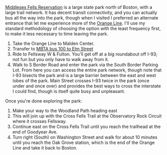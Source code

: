 [Middlesex Fells Reservation](https://www.mass.gov/locations/middlesex-fells-reservation) is a large state park north of Boston, with a large trail network. It has decent transit connectivity, and you can actually bus all the way into the park, though when I visited I preferred an alternate entrance that let me experience more of the [Orange
Line](https://www.mbta.com/schedules/Orange/line?schedule_direction%5Bdirection_id%5D=1&schedule_direction%5Bvariant%5D=Orange-3-1). I'll use my standard methodology of choosing the option with the least frequency first, to make it less necessary to time leaving the park.

1. Take the Orange Line to Malden Center.
1. Transfer to [MBTA bus 100 to Elm Street](https://www.mbta.com/schedules/100/line) 
1. Ride to Fellsway W & Fulton. You'll get off at a big roundabout off I-93; not fun but you only have to walk away from it.
1. Walk to S Border Road and enter the park via the South Border Parking Lot. From here you can access the entire park network, though note that I-93 bisects the park and is a large barrier between the east and west lobes of the park. Main Street crosses I-93 twice in the park (once under and once over) and provides the best ways to cross the interstate I could find, though is itself quite busy and unpleasant.

Once you're done exploring the park:

1. Make your way to the Woodland Path heading east
1. This will join up with the Cross Fells Trail at the Observatory Rock Circuit where it crosses Fellsway.
1. Continue east on the Cross Fells Trail until you reach the trailhead at the end of Goodyear Ave.
1. Turn right (South) on Washington Street and walk for about 10 minutes until you reach the Oak Grove station, which is the end of the Orange Line and take it back to Boston.
